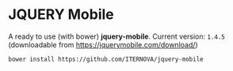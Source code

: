 # JQUERY Mobile

A ready to use (with bower) **jquery-mobile**. Current version: `1.4.5` (downloadable from https://jquerymobile.com/download/)

`bower install https://github.com/ITERNOVA/jquery-mobile`


